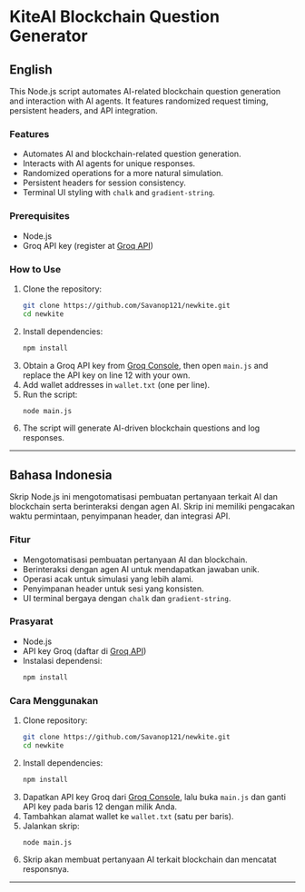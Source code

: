 # KiteAI Blockchain Question Generator

## English

This Node.js script automates AI-related blockchain question generation and interaction with AI agents. It features randomized request timing, persistent headers, and API integration.

### Features
- Automates AI and blockchain-related question generation.
- Interacts with AI agents for unique responses.
- Randomized operations for a more natural simulation.
- Persistent headers for session consistency.
- Terminal UI styling with `chalk` and `gradient-string`.

### Prerequisites
- Node.js
- Groq API key (register at [Groq API](https://console.groq.com/))

### How to Use
1. Clone the repository:
   ```sh
   git clone https://github.com/Savanop121/newkite.git
   cd newkite
   ```
2. Install dependencies:
   ```sh
   npm install
   ```
3. Obtain a Groq API key from [Groq Console](https://console.groq.com/), then open `main.js` and replace the API key on line 12 with your own.
3. Add wallet addresses in `wallet.txt` (one per line).
4. Run the script:
   ```sh
   node main.js
   ```
5. The script will generate AI-driven blockchain questions and log responses.

---

## Bahasa Indonesia

Skrip Node.js ini mengotomatisasi pembuatan pertanyaan terkait AI dan blockchain serta berinteraksi dengan agen AI. Skrip ini memiliki pengacakan waktu permintaan, penyimpanan header, dan integrasi API.

### Fitur
- Mengotomatisasi pembuatan pertanyaan AI dan blockchain.
- Berinteraksi dengan agen AI untuk mendapatkan jawaban unik.
- Operasi acak untuk simulasi yang lebih alami.
- Penyimpanan header untuk sesi yang konsisten.
- UI terminal bergaya dengan `chalk` dan `gradient-string`.

### Prasyarat
- Node.js
- API key Groq (daftar di [Groq API](https://console.groq.com/))
- Instalasi dependensi:
  ```sh
  npm install
  ```

### Cara Menggunakan
1. Clone repository:
   ```sh
   git clone https://github.com/Savanop121/newkite.git
   cd newkite
   ```
2. Install dependencies:
   ```sh
   npm install
   ```
3. Dapatkan API key Groq dari [Groq Console](https://console.groq.com/), lalu buka `main.js` dan ganti API key pada baris 12 dengan milik Anda.
3. Tambahkan alamat wallet ke `wallet.txt` (satu per baris).
4. Jalankan skrip:
   ```sh
   node main.js
   ```
5. Skrip akan membuat pertanyaan AI terkait blockchain dan mencatat responsnya.

---



